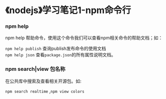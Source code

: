 # 《nodejs》学习笔记1-npm命令行

### npm help 
npm help 帮助命令，使用这个命令我们可以查看npm相关命令的帮助文档；如：

`npm help publish` 查询publish发布命令的使用文档 <br/>
`npm help json` 查看`package.json`的所有属性说明文档。

### npm search|view 包名称

在公共库中搜索及查看相关开源包。如:

`npm search realtime` ,`npm view colors`
